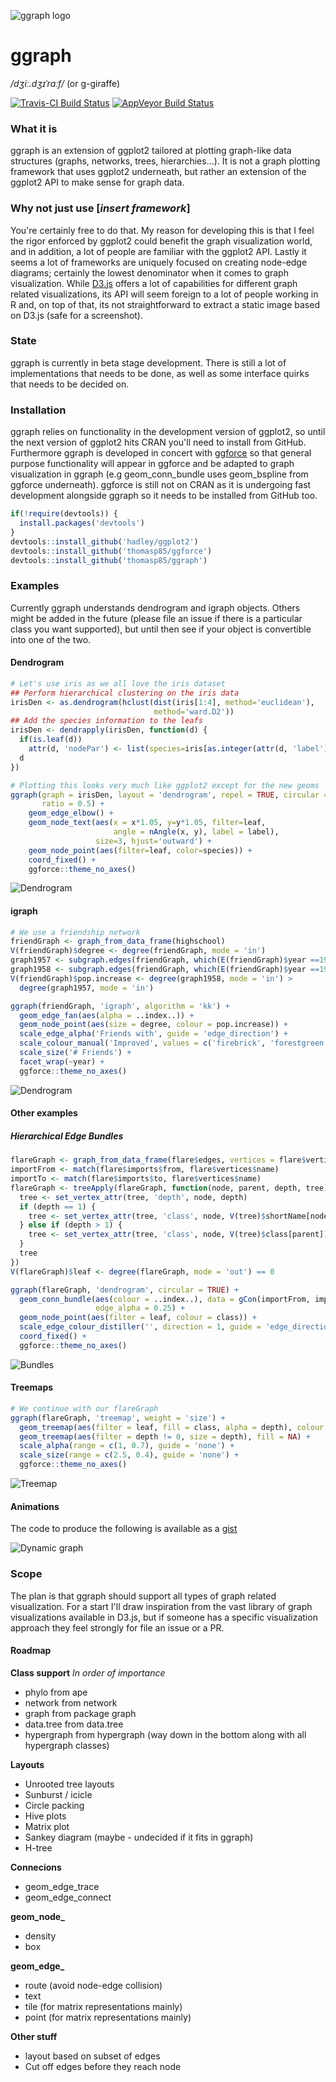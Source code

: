 ![ggraph logo](inst/ggraph.png)

# ggraph
*/dʒiː.dʒɪˈrɑːf/*  (or g-giraffe)

[![Travis-CI Build Status](https://travis-ci.org/thomasp85/ggraph.svg?branch=master)](https://travis-ci.org/thomasp85/ggraph)
[![AppVeyor Build Status](https://ci.appveyor.com/api/projects/status/github/thomasp85/ggraph?branch=master&svg=true)](https://ci.appveyor.com/project/thomasp85/ggraph)

### What it is
ggraph is an extension of ggplot2 tailored at plotting graph-like data 
structures (graphs, networks, trees, hierarchies...). It is not a graph plotting
framework that uses ggplot2 underneath, but rather an extension of the ggplot2 
API to make sense for graph data.

### Why not just use [*insert framework*]
You're certainly free to do that. My reason for developing this is that I feel
the rigor enforced by ggplot2 could benefit the graph visualization world, and
in addition, a lot of people are familiar with the ggplot2 API. Lastly it seems
a lot of frameworks are uniquely focused on creating node-edge diagrams; 
certainly the lowest denominator when it comes to graph visualization. While 
[D3.js](http://d3js.org) offers a lot of capabilities for different graph 
related visualizations, its API will seem foreign to a lot of people working in
R and, on top of that, its not straightforward to extract a static image based
on D3.js (safe for a screenshot).

### State
ggraph is currently in beta stage development. There is still a lot of
implementations that needs to be done, as well as some interface quirks that 
needs to be decided on.

### Installation
ggraph relies on functionality in the development version of ggplot2, so until
the next version of ggplot2 hits CRAN you'll need to install from GitHub. 
Furthermore ggraph is developed in concert with 
[ggforce](https://github.com/thomasp85/ggforce) so that general purpose 
functionality will appear in ggforce and be adapted to graph visualization in
ggraph (e.g geom_conn_bundle uses geom_bspline from ggforce underneath). ggforce
is still not on CRAN as it is undergoing fast development alongside ggraph so it
needs to be installed from GitHub too.

```r
if(!require(devtools)) {
  install.packages('devtools')
}
devtools::install_github('hadley/ggplot2')
devtools::install_github('thomasp85/ggforce')
devtools::install_github('thomasp85/ggraph')
```

### Examples
Currently ggraph understands dendrogram and igraph objects. Others might be
added in the future (please file an issue if there is a particular class you
want supported), but until then see if your object is convertible into one
of the two.

#### Dendrogram
```r
# Let's use iris as we all love the iris dataset
## Perform hierarchical clustering on the iris data
irisDen <- as.dendrogram(hclust(dist(iris[1:4], method='euclidean'), 
                                method='ward.D2'))
## Add the species information to the leafs
irisDen <- dendrapply(irisDen, function(d) {
  if(is.leaf(d)) 
    attr(d, 'nodePar') <- list(species=iris[as.integer(attr(d, 'label')),5])
  d
})

# Plotting this looks very much like ggplot2 except for the new geoms
ggraph(graph = irisDen, layout = 'dendrogram', repel = TRUE, circular = TRUE, 
       ratio = 0.5) + 
    geom_edge_elbow() + 
    geom_node_text(aes(x = x*1.05, y=y*1.05, filter=leaf, 
                       angle = nAngle(x, y), label = label), 
                   size=3, hjust='outward') + 
    geom_node_point(aes(filter=leaf, color=species)) + 
    coord_fixed() + 
    ggforce::theme_no_axes()
```

![Dendrogram](https://dl.dropboxusercontent.com/u/2323585/ggraph/dendro1.png)

#### igraph
```r
# We use a friendship network
friendGraph <- graph_from_data_frame(highschool)
V(friendGraph)$degree <- degree(friendGraph, mode = 'in')
graph1957 <- subgraph.edges(friendGraph, which(E(friendGraph)$year ==1957), F)
graph1958 <- subgraph.edges(friendGraph, which(E(friendGraph)$year ==1958), F)
V(friendGraph)$pop.increase <- degree(graph1958, mode = 'in') > 
  degree(graph1957, mode = 'in')

ggraph(friendGraph, 'igraph', algorithm = 'kk') + 
  geom_edge_fan(aes(alpha = ..index..)) + 
  geom_node_point(aes(size = degree, colour = pop.increase)) + 
  scale_edge_alpha('Friends with', guide = 'edge_direction') + 
  scale_colour_manual('Improved', values = c('firebrick', 'forestgreen')) + 
  scale_size('# Friends') + 
  facet_wrap(~year) + 
  ggforce::theme_no_axes()
```

![Dendrogram](https://dl.dropboxusercontent.com/u/2323585/ggraph/friends.png)

#### Other examples
##### Hierarchical Edge Bundles
```r
flareGraph <- graph_from_data_frame(flare$edges, vertices = flare$vertices)
importFrom <- match(flare$imports$from, flare$vertices$name)
importTo <- match(flare$imports$to, flare$vertices$name)
flareGraph <- treeApply(flareGraph, function(node, parent, depth, tree) {
  tree <- set_vertex_attr(tree, 'depth', node, depth)
  if (depth == 1) {
    tree <- set_vertex_attr(tree, 'class', node, V(tree)$shortName[node])
  } else if (depth > 1) {
    tree <- set_vertex_attr(tree, 'class', node, V(tree)$class[parent])
  }
  tree
})
V(flareGraph)$leaf <- degree(flareGraph, mode = 'out') == 0

ggraph(flareGraph, 'dendrogram', circular = TRUE) + 
  geom_conn_bundle(aes(colour = ..index..), data = gCon(importFrom, importTo), 
                   edge_alpha = 0.25) +
  geom_node_point(aes(filter = leaf, colour = class)) +
  scale_edge_colour_distiller('', direction = 1, guide = 'edge_direction') + 
  coord_fixed() +
  ggforce::theme_no_axes()
```

![Bundles](https://dl.dropboxusercontent.com/u/2323585/ggraph/bundles.png)

#### Treemaps
```r
# We continue with our flareGraph
ggraph(flareGraph, 'treemap', weight = 'size') + 
  geom_treemap(aes(filter = leaf, fill = class, alpha = depth), colour = NA) + 
  geom_treemap(aes(filter = depth != 0, size = depth), fill = NA) + 
  scale_alpha(range = c(1, 0.7), guide = 'none') + 
  scale_size(range = c(2.5, 0.4), guide = 'none') + 
  ggforce::theme_no_axes()
```

![Treemap](https://dl.dropboxusercontent.com/u/2323585/ggraph/treemap.png)

#### Animations
The code to produce the following is available as a 
[gist](https://gist.github.com/thomasp85/eee48b065ff454e390e1)

![Dynamic graph](https://dl.dropboxusercontent.com/u/2323585/ggraph/inter.gif)

### Scope
The plan is that ggraph should support all types of graph related visualization.
For a start I'll draw inspiration from the vast library of graph visualizations 
available in D3.js, but if someone has a specific visualization approach they 
feel strongly for file an issue or a PR.

#### Roadmap
**Class support** *In order of importance*

- phylo from ape
- network from network
- graph from package graph
- data.tree from data.tree
- hypergraph from hypergraph (way down in the bottom along with all hypergraph
classes)

**Layouts**

- Unrooted tree layouts
- Sunburst / icicle
- Circle packing
- Hive plots
- Matrix plot
- Sankey diagram (maybe - undecided if it fits in ggraph)
- H-tree

**Connecions**

- geom_edge_trace
- geom_edge_connect

**geom_node_**

- density
- box

**geom_edge_**

- route (avoid node-edge collision)
- text
- tile (for matrix representations mainly)
- point (for matrix representations mainly)

**Other stuff**

- layout based on subset of edges
- Cut off edges before they reach node
